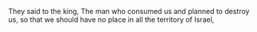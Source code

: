 They said to the king, The man who consumed us and planned to destroy us, so that we should have no place in all the territory of Israel,
